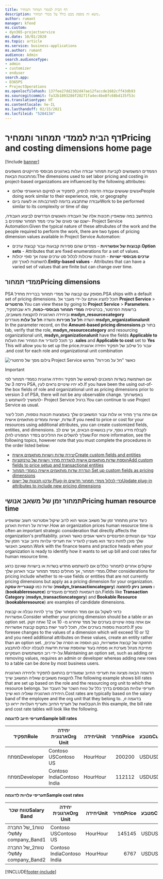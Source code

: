 ```yaml
---
title: דף הבית לממדי תמחור ותמחיר
description: נושא זה מספק מבט כולל על ממדי תמחור.
author: rumant
manager: kfend
ms.custom:
- dyn365-projectservice
ms.date: 10/01/2020
ms.topic: article
ms.service: business-applications
ms.author: rumant
audience: Admin
search.audienceType:
- admin
- customizer
- enduser
search.app:
- D365PS
- ProjectOperations
ms.openlocfilehash: 137fee27dd2302d47ae12faccde1682cff43db93
ms.sourcegitcommit: fa32b1893286f20271fa4ec4be8fc68bd135f53c
ms.translationtype: HT
ms.contentlocale: he-IL
ms.lasthandoff: 02/15/2021
ms.locfileid: "5284134"
---
```

# <a name="pricing-and-costing-dimensions-home-page"></a><span data-ttu-id="16cfd-103">דף הבית לממדי תמחור ותמחיר</span><span class="sxs-lookup"><span data-stu-id="16cfd-103">Pricing and costing dimensions home page</span></span>

[!include [banner](../includes/psa-now-project-operations.md)]

<span data-ttu-id="16cfd-104">הממדים המשמשים לקביעת תמחור עבודה ועלות בארגונים מבוססי פרויקטים מושפעים מהתכונות הבאות:</span><span class="sxs-lookup"><span data-stu-id="16cfd-104">The dimensions used to set labor pricing and costing in project-based organizations are influenced by the following attributes:</span></span>

- <span data-ttu-id="16cfd-105">אנשים שעושים עבודה הדומה לניסיון, לתפקיד או למיקום הגיאוגרפי שלהם</span><span class="sxs-lookup"><span data-stu-id="16cfd-105">People doing work similar to their experience, role, or geography</span></span>
- <span data-ttu-id="16cfd-106">עבודה שתתבצע בדומה למורכבותה או לשעה ביום</span><span class="sxs-lookup"><span data-stu-id="16cfd-106">Work to be performed similar to its complexity or time of day</span></span>

<span data-ttu-id="16cfd-107">בהתחשב במה שמאפיין תכונות אלה של העבודה והאנשים הנדרשים לביצוע העבודה, ישנם שני סוגים של ערכי ממד תמחור שזמינים ב- Project Service Automation:</span><span class="sxs-lookup"><span data-stu-id="16cfd-107">Given the typical nature of these attrubutes of the work and the people required to perform the work, there are two types of pricing dimension values available in Project Service Automation:</span></span> 

- <span data-ttu-id="16cfd-108">**קבוצות של אפשרויות** - ממדים שהם ספירות קבועות עבור קבוצת ערכים.</span><span class="sxs-lookup"><span data-stu-id="16cfd-108">**Option sets** - Attributes that are fixed enumerations for a set of values.</span></span>
- <span data-ttu-id="16cfd-109">**ערכים מבוססי ישויות** - תכונות שיכולות לכלול סט ערכים שונה אך סופי יכולות להשתנות לאורך זמן.</span><span class="sxs-lookup"><span data-stu-id="16cfd-109">**Entity-based values** - Attributes that can have a varied set of values that are finite but can change over time.</span></span>

## <a name="pricing-dimensions"></a><span data-ttu-id="16cfd-110">ממדי תמחור</span><span class="sxs-lookup"><span data-stu-id="16cfd-110">Pricing dimensions</span></span>

<span data-ttu-id="16cfd-111">PSA מסופק עם קבוצה של ממדי תמחור בברירת מחדל.</span><span class="sxs-lookup"><span data-stu-id="16cfd-111">PSA ships with a default set of pricing dimensions.</span></span> <span data-ttu-id="16cfd-112">תוכל להציג אותם על-ידי מעבר אל **Project Service** > **פרמטרים**.</span><span class="sxs-lookup"><span data-stu-id="16cfd-112">You can view these by going to **Project Service** > **Parameters**.</span></span> <span data-ttu-id="16cfd-113">ברשומת הפרמטר, בכרטיסיה **‬‏‫ממדי תמחור מבוססי-כמות**, ודא שבתפקיד, **msdyn_resourcecategory** וביחידה הארגונית להקצאת משאבים, **msdyn_organizationalunit** השדה **‏‫חל על מכירות‬** והשדה **‏‫חל על עלות‬** מוגדרים בתור **כן**.</span><span class="sxs-lookup"><span data-stu-id="16cfd-113">In the parameter record, on the **Amount-based pricing dimensions** tab, verify that the role, **msdyn_resourcecategory** and resourcing organizational unit, **msdyn_organizationalunit** have the fields **Applicable to sales** and **Applicable to cost** set to **Yes**.</span></span> <span data-ttu-id="16cfd-114">כך תוכל להגדיר את המחיר ואת העלות עבור כל שילוב של תפקיד ויחידה ארגונית.</span><span class="sxs-lookup"><span data-stu-id="16cfd-114">This will allow you to set up the price and cost for each role and organizational unit combination.</span></span>

![צילום מסך של פרמטרי Project Service כאשר "חל על מכירות" מודגש](media/PS-OOB-parameters.png)

> [!IMPORTANT]
> <span data-ttu-id="16cfd-116">אם השתמשת בשדות המוכנים לשימוש של תפקיד ויחידה ארגונית כממדי תמחור לפי גירסה 3 של PSA, לא יהיו שינויים נראים לעין.</span><span class="sxs-lookup"><span data-stu-id="16cfd-116">If you have been the using out-of-the box fields of role and organizational unit as pricing dimensions prior to version 3 of PSA, there will not be any observable change.</span></span> <span data-ttu-id="16cfd-117">באפשרותך להמשיך להשתמש ב- Project Service כרגיל.</span><span class="sxs-lookup"><span data-stu-id="16cfd-117">You can continue to use Project Service as usual.</span></span> 

<span data-ttu-id="16cfd-118">אם אתה צריך מחיר או עלות עבור המשאבים שלך באמצעות תכונות נוספות, תוכל ליצור שדות, ישויות וממדים מותאמים אישית.</span><span class="sxs-lookup"><span data-stu-id="16cfd-118">If you need to price or cost for your resources using additional attributes, you can create customized fields, entities, and dimensions.</span></span> <span data-ttu-id="16cfd-119">לקבלת מידע נוסף, עיין בנושאים הבאים, אך שים לב שעליך להשלים את ההליכים בסדר המפורט להלן:</span><span class="sxs-lookup"><span data-stu-id="16cfd-119">For more information, see the following topics, however note that you must complete the procedures in the order listed below:</span></span>

- [<span data-ttu-id="16cfd-120">יצירת שדות וישויות מותאמים אישית</span><span class="sxs-lookup"><span data-stu-id="16cfd-120">Create custom fields and entities</span></span>](create-custom-fields-entities.md)
- [<span data-ttu-id="16cfd-121">הוספת שדות מותאמים אישית להגדרת מחיר וישויות של טרנזקציות</span><span class="sxs-lookup"><span data-stu-id="16cfd-121">Add custom fields to price setup and transactional entities</span></span>](field-references.md)
- [<span data-ttu-id="16cfd-122">הגדרת שדות מותאמים אישית כממדי תמחור </span><span class="sxs-lookup"><span data-stu-id="16cfd-122">Set up custom fields as pricing dimensions</span></span>](set-up-pricing-dimensions.md)
- [<span data-ttu-id="16cfd-123">עדכון תכונות של יישום Plug-in כדי לכלול ממדי תמחור חדשים</span><span class="sxs-lookup"><span data-stu-id="16cfd-123">Update plug-in attributes to include new pricing dimensions</span></span>](update-plug-in-attributes.md)

## <a name="pricing-human-resource-time"></a><span data-ttu-id="16cfd-124">תמחור זמן של משאב אנושי</span><span class="sxs-lookup"><span data-stu-id="16cfd-124">Pricing human resource time</span></span>
<span data-ttu-id="16cfd-125">כיצד ארגון מתמחר זמן של משאב אנושי הוא לרוב שיקול אסטרטגי חשוב שמשפיע ישירות על רווחיות הארגון.</span><span class="sxs-lookup"><span data-stu-id="16cfd-125">How an organization prices human resource time is often an important strategic consideration that directly affects the organization's profitability.</span></span> <span data-ttu-id="16cfd-126">עבוד עם הצוותים הפיננסיים וראשי אגפים כאשר הארגון שלך מוכן לזהות כיצד הוא מעוניין להגדיר את תעריפי עלויות וחיוב עבור הזמן של המשאב האנושי.</span><span class="sxs-lookup"><span data-stu-id="16cfd-126">Work with the finance teams and practice heads when your organization is ready to identify how it wants to set up bill and cost rates for human resource time.</span></span>

<span data-ttu-id="16cfd-127">שיקולים אחרים לתמחור כוללים אם להשתמש מחדש בשדות או בישויות שאינם כרגע ממדי תמחור, אך מוחלים כממד תמחור עבור הארגון שלך.</span><span class="sxs-lookup"><span data-stu-id="16cfd-127">Other considerations for pricing include whether to re-use fields or entities that are not currently pricing dimensions but apply as a pricing dimension for your organization.</span></span> <span data-ttu-id="16cfd-128">שדות כמו **קטגוריית עסקה** (**msdyn_transactioncategory**) ו **משאב ניתן להזמנה** (**bookableresource**) הם דוגמאות לממדים מועמדים.</span><span class="sxs-lookup"><span data-stu-id="16cfd-128">Fields like **Transaction Category** (**msdyn_transactioncategory**) and **Bookable Resource** (**bookableresource**) are examples of candidate dimensions.</span></span> 

<span data-ttu-id="16cfd-129">כדאי לשקול גם אם ממד התמחור שלך צריך להיות טבלה או קבוצת אפשרויות.</span><span class="sxs-lookup"><span data-stu-id="16cfd-129">Consider whether your pricing dimension should be a table or an option set.</span></span> <span data-ttu-id="16cfd-130">אם אתה צופה שינויים בערכים של ממד שיחרוג מ- 10 או 12 ואתה זקוק לתכונות נוספות בערכים אלה, תוכל ליצור ישות במקום קבוצת אפשרויות.</span><span class="sxs-lookup"><span data-stu-id="16cfd-130">If you foresee changes to the values of a dimension which will exceed 10 or 12 and you need additional attributes on these values, create an entity rather than an option set.</span></span> <span data-ttu-id="16cfd-131">תחזוקה של קבוצת אפשרויות, כגון הוספה או הסרה של ערכים, מחייבת מנהל מערכת או מפתח בעוד שהוספת שורות חדשות לטבלה יכולה להתבצע על-ידי רוב המשתמשים העסקיים.</span><span class="sxs-lookup"><span data-stu-id="16cfd-131">Maintaining an option set, such as adding or removing values, requires an admin or developer whereas adding new rows to a table can be done by most business users.</span></span>

<span data-ttu-id="16cfd-132">הדוגמה הבאה מציגה את תעריפי החיוב שמוגדרים בהתאם לתפקיד וליחידה הארגונית להקצאת משאבים שאליה המשאב שייך.</span><span class="sxs-lookup"><span data-stu-id="16cfd-132">The following example shows bill rates that are set up based on the role and the resourcing org unit to which the resource belongs.</span></span> <span data-ttu-id="16cfd-133">תעריפי עלויות מבוססים בדרך כלל על טווח השכר של העובד ועל היחידה הארגונית שאליה הוא שייך.</span><span class="sxs-lookup"><span data-stu-id="16cfd-133">Cost rates are typically based on the salary band of the employee and the org unit that they belong to.</span></span> <span data-ttu-id="16cfd-134">בדוגמה זו, הטבלאות של תעריף החיוב ותעריף העלויות ייראו כך.</span><span class="sxs-lookup"><span data-stu-id="16cfd-134">In this example, the bill rate and cost rate tables will look like the following.</span></span>

<span data-ttu-id="16cfd-135">**תעריפי חיוב לדוגמה**</span><span class="sxs-lookup"><span data-stu-id="16cfd-135">**Sample bill rates**</span></span>

| <span data-ttu-id="16cfd-136">תפקיד</span><span class="sxs-lookup"><span data-stu-id="16cfd-136">Role</span></span>        | <span data-ttu-id="16cfd-137">יחידה ארגונית</span><span class="sxs-lookup"><span data-stu-id="16cfd-137">Org Unit</span></span>    |<span data-ttu-id="16cfd-138">יחידה</span><span class="sxs-lookup"><span data-stu-id="16cfd-138">Unit</span></span>      |<span data-ttu-id="16cfd-139">מחיר</span><span class="sxs-lookup"><span data-stu-id="16cfd-139">Price</span></span>      |<span data-ttu-id="16cfd-140">מטבע</span><span class="sxs-lookup"><span data-stu-id="16cfd-140">Currency</span></span>  |
| ------------|-------------|----------|----------:|----------|
| <span data-ttu-id="16cfd-141">מפתח</span><span class="sxs-lookup"><span data-stu-id="16cfd-141">Developer</span></span>   | <span data-ttu-id="16cfd-142">Contoso US</span><span class="sxs-lookup"><span data-stu-id="16cfd-142">Contoso US</span></span>  |<span data-ttu-id="16cfd-143">Hour</span><span class="sxs-lookup"><span data-stu-id="16cfd-143">Hour</span></span> | <span data-ttu-id="16cfd-144">200</span><span class="sxs-lookup"><span data-stu-id="16cfd-144">200</span></span>|<span data-ttu-id="16cfd-145">USD</span><span class="sxs-lookup"><span data-stu-id="16cfd-145">USD</span></span>     |
| <span data-ttu-id="16cfd-146">מפתח</span><span class="sxs-lookup"><span data-stu-id="16cfd-146">Developer</span></span>   | <span data-ttu-id="16cfd-147">Contoso India</span><span class="sxs-lookup"><span data-stu-id="16cfd-147">Contoso India</span></span> |<span data-ttu-id="16cfd-148">Hour</span><span class="sxs-lookup"><span data-stu-id="16cfd-148">Hour</span></span>|   <span data-ttu-id="16cfd-149">112</span><span class="sxs-lookup"><span data-stu-id="16cfd-149">112</span></span>|<span data-ttu-id="16cfd-150">USD</span><span class="sxs-lookup"><span data-stu-id="16cfd-150">USD</span></span>     |


<span data-ttu-id="16cfd-151">**תעריפי עלויות לדוגמה**</span><span class="sxs-lookup"><span data-stu-id="16cfd-151">**Sample cost rates**</span></span>

| <span data-ttu-id="16cfd-152">טווח שכר</span><span class="sxs-lookup"><span data-stu-id="16cfd-152">Salary Band</span></span>     | <span data-ttu-id="16cfd-153">יחידה ארגונית</span><span class="sxs-lookup"><span data-stu-id="16cfd-153">Org Unit</span></span>    |<span data-ttu-id="16cfd-154">יחידה</span><span class="sxs-lookup"><span data-stu-id="16cfd-154">Unit</span></span>      |<span data-ttu-id="16cfd-155">מחיר</span><span class="sxs-lookup"><span data-stu-id="16cfd-155">Price</span></span>      |<span data-ttu-id="16cfd-156">מטבע</span><span class="sxs-lookup"><span data-stu-id="16cfd-156">Currency</span></span>  |
| ----------------|-------------|----------|----------:|----------|
| <span data-ttu-id="16cfd-157">טווח1_של החברה שלי</span><span class="sxs-lookup"><span data-stu-id="16cfd-157">My company_Band1</span></span> | <span data-ttu-id="16cfd-158">Contoso US</span><span class="sxs-lookup"><span data-stu-id="16cfd-158">Contoso US</span></span>  |<span data-ttu-id="16cfd-159">Hour</span><span class="sxs-lookup"><span data-stu-id="16cfd-159">Hour</span></span> | <span data-ttu-id="16cfd-160">145</span><span class="sxs-lookup"><span data-stu-id="16cfd-160">145</span></span>|<span data-ttu-id="16cfd-161">USD</span><span class="sxs-lookup"><span data-stu-id="16cfd-161">USD</span></span>     |
| <span data-ttu-id="16cfd-162">טווח2_של החברה שלי</span><span class="sxs-lookup"><span data-stu-id="16cfd-162">My company_Band2</span></span> | <span data-ttu-id="16cfd-163">Contoso India</span><span class="sxs-lookup"><span data-stu-id="16cfd-163">Contoso India</span></span> |<span data-ttu-id="16cfd-164">Hour</span><span class="sxs-lookup"><span data-stu-id="16cfd-164">Hour</span></span>|   <span data-ttu-id="16cfd-165">67</span><span class="sxs-lookup"><span data-stu-id="16cfd-165">67</span></span>|<span data-ttu-id="16cfd-166">USD</span><span class="sxs-lookup"><span data-stu-id="16cfd-166">USD</span></span>     |


[!INCLUDE[footer-include](../includes/footer-banner.md)]